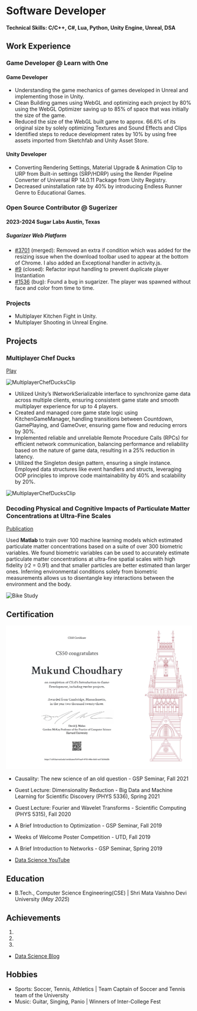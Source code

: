 # Software Developer

#### Technical Skills: C/C++, C#, Lua, Python, Unity Engine, Unreal, DSA

## Work Experience
### Game Developer @ Learn with One
#### Game Developer
- Understanding the game mechanics of games developed in Unreal and implementing those in Unity.
- Clean Building games using WebGL and optimizing each project by 80% using the WebGL Optimizer saving up to 85% of space that was initially the size of the game.
- Reduced the size of the WebGL built game to approx. 66.6% of its original size by solely optimizing Textures and Sound Effects and Clips
- Identified steps to reduce development rates by 10% by using free assets imported from Sketchfab and Unity Asset Store.

#### Unity Developer
- Converting Rendering Settings, Material Upgrade & Animation Clip to URP from Built-in settings (SRP/HDRP) using the Render Pipeline Converter of Universal RP 14.0.11 Package from Unity Registry.
- Decreased uninstallation rate by 40% by introducing Endless Runner Genre to Educational Games.

### Open Source Contributor @ Sugerizer
#### 2023-2024	Sugar Labs	Austin, Texas
##### Sugarizer Web Platform 
- [#3701](https://github.com/sugarlabs/musicblocks/pull/3701) (merged): Removed an extra if condition which was added for the resizing issue when the download toolbar used to appear at the bottom of Chrome. I also added an Exceptional handler in activity.js.
- [#9]((https://github.com/sugarlabs/sugarizer/pull/9)) (closed): Refactor input handling to prevent duplicate player Instantiation
- [#1536]((https://github.com/llaske/sugarizer/issues/1536)) (bug): Found a bug in sugarizer. The player was spawned without face and color from time to time.

### Projects
- Multiplayer Kitchen Fight in Unity.
- Multiplayer Shooting in Unreal Engine.


## Projects
### Multiplayer Chef Ducks
[Play](https://play.unity.com/en/games/271199c8-eeaf-491e-86d4-38b77e76bcc1/multiplayerchefducks)

![MultiplayerChefDucksClip](/assets/img/gameplay1.gif)

- Utilized Unity’s INetworkSerializable interface to synchronize game data across multiple clients, ensuring consistent game state and smooth multiplayer experience for up to 4 players.
- Created and managed core game state logic using KitchenGameManager, handling transitions between Countdown, GamePlaying, and GameOver, ensuring game flow and reducing errors by 30%. 
- Implemented reliable and unreliable Remote Procedure Calls (RPCs) for efficient network communication, balancing performance and reliability based on the nature of game data, resulting in a 25% reduction in latency.
- Utilized the Singleton design pattern, ensuring a single instance. Employed data structures like event handlers and structs, leveraging OOP principles to improve code maintainability by 40% and scalability by 20%.


![MultiplayerChefDucksClip](/assets/img/gameplay2.gif)

### Decoding Physical and Cognitive Impacts of Particulate Matter Concentrations at Ultra-Fine Scales
[Publication](https://www.mdpi.com/1424-8220/22/11/4240)

Used **Matlab** to train over 100 machine learning models which estimated particulate matter concentrations based on a suite of over 300 biometric variables. We found biometric variables can be used to accurately estimate particulate matter concentrations at ultra-fine spatial scales with high fidelity (r2 = 0.91) and that smaller particles are better estimated than larger ones. Inferring environmental conditions solely from biometric measurements allows us to disentangle key interactions between the environment and the body.

![Bike Study](/assets/img/bike_study.jpeg)

## Certification
![Harvard Certificate](/assets/img/CS50G.jpg)

- Causality: The new science of an old question - GSP Seminar, Fall 2021
- Guest Lecture: Dimensionality Reduction - Big Data and Machine Learning for Scientific Discovery (PHYS 5336), Spring 2021
- Guest Lecture: Fourier and Wavelet Transforms - Scientific Computing (PHYS 5315), Fall 2020
- A Brief Introduction to Optimization - GSP Seminar, Fall 2019
- Weeks of Welcome Poster Competition - UTD, Fall 2019
- A Brief Introduction to Networks - GSP Seminar, Spring 2019

- [Data Science YouTube](https://www.youtube.com/channel/UCa9gErQ9AE5jT2DZLjXBIdA)

## Education			        		
- B.Tech., Computer Science Engineering(CSE) | Shri Mata Vaishno Devi University (_May 2025_)

## Achievements
1. 
2. 
3. 

- [Data Science Blog](https://medium.com/@shawhin)

## Hobbies			        		
- Sports: Soccer, Tennis, Athletics | Team Captain of Soccer and Tennis team of the University
- Music: Guitar, Singing, Panio | Winners of Inter-College Fest
